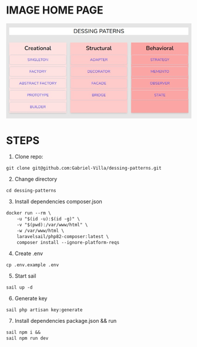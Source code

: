 # IMAGE HOME PAGE
![Dessing Patterns](public/images/home-page.jpeg "home-page")


# STEPS
1. Clone repo:
```
git clone git@github.com:Gabriel-Villa/dessing-patterns.git
```

2. Change directory
```
cd dessing-patterns
```
3. Install dependencies composer.json

```
docker run --rm \
    -u "$(id -u):$(id -g)" \
    -v "$(pwd):/var/www/html" \
    -w /var/www/html \
    laravelsail/php82-composer:latest \
    composer install --ignore-platform-reqs
```

4. Create .env
```
cp .env.example .env  
```

5. Start sail
```
sail up -d
```

6. Generate key
```
sail php artisan key:generate
```

7. Install dependencies package.json && run
```
sail npm i &&
sail npm run dev
```
